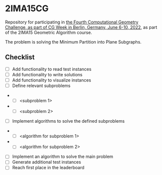 # 2IMA15CG

Repository for participating in [the Fourth Computational Geometry Challenge, as part of CG Week in 
Berlin, Germany, June 6-10, 2022](https://cgshop.ibr.cs.tu-bs.de/competition/cg-shop-2022/), as part 
of the 2IMA15 Geometric Algorithm course.

The problem is solving the Minimum Partition into Plane Subgraphs.


## Checklist

- [ ] Add functionality to read test instances
- [ ] Add functionality to write solutions
- [ ] Add functionality to visualize instances
- [ ] Define relevant subproblems
- - [ ] <subproblem 1>
- - [ ] <subproblem 2>
- [ ] Implement algorithms to solve the defined subproblems 
- - [ ] <algorithm for subproblem 1>
- - [ ] <algorithm for subproblem 2>
- [ ] Implement an algorithm to solve the main problem
- [ ] Generate additional test instances
- [ ] Reach first place in the leaderboard

